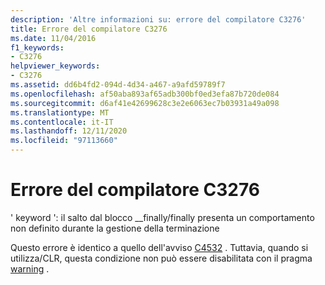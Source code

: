 ```yaml
---
description: 'Altre informazioni su: errore del compilatore C3276'
title: Errore del compilatore C3276
ms.date: 11/04/2016
f1_keywords:
- C3276
helpviewer_keywords:
- C3276
ms.assetid: dd6b4fd2-094d-4d34-a467-a9afd59789f7
ms.openlocfilehash: af50aba893af65adb300bf0ed3efa87b720de084
ms.sourcegitcommit: d6af41e42699628c3e2e6063ec7b03931a49a098
ms.translationtype: MT
ms.contentlocale: it-IT
ms.lasthandoff: 12/11/2020
ms.locfileid: "97113660"
---
```

# <a name="compiler-error-c3276"></a>Errore del compilatore C3276

' keyword ': il salto dal blocco __finally/finally presenta un comportamento non definito durante la gestione della terminazione

Questo errore è identico a quello dell'avviso [C4532](../../error-messages/compiler-warnings/compiler-warning-level-1-c4532.md) . Tuttavia, quando si utilizza/CLR, questa condizione non può essere disabilitata con il pragma [warning](../../preprocessor/warning.md) .
